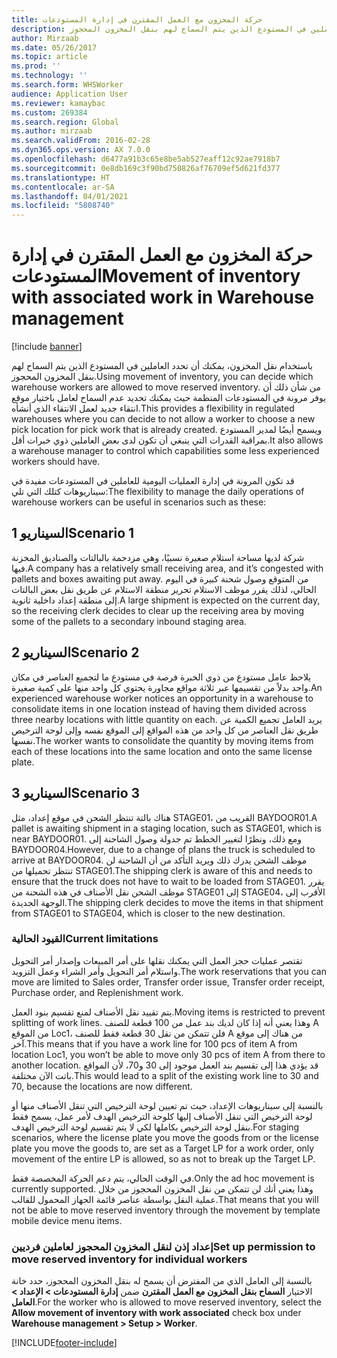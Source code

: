 ```yaml
---
title: حركة المخزون مع العمل المقترن في إدارة المستودعات
description: باستخدام نقل المخزون، يمكنك أن تحدد العاملين في المستودع الذين يتم السماح لهم بنقل المخزون المحجوز.
author: Mirzaab
ms.date: 05/26/2017
ms.topic: article
ms.prod: ''
ms.technology: ''
ms.search.form: WHSWorker
audience: Application User
ms.reviewer: kamaybac
ms.custom: 269384
ms.search.region: Global
ms.author: mirzaab
ms.search.validFrom: 2016-02-28
ms.dyn365.ops.version: AX 7.0.0
ms.openlocfilehash: d6477a91b3c65e8be5ab527eaff12c92ae7918b7
ms.sourcegitcommit: 0e8db169c3f90bd750826af76709ef5d621fd377
ms.translationtype: HT
ms.contentlocale: ar-SA
ms.lasthandoff: 04/01/2021
ms.locfileid: "5808740"
---
```

# <a name="movement-of-inventory-with-associated-work-in-warehouse-management"></a><span data-ttu-id="1c10a-103">حركة المخزون مع العمل المقترن في إدارة المستودعات</span><span class="sxs-lookup"><span data-stu-id="1c10a-103">Movement of inventory with associated work in Warehouse management</span></span>

[!include [banner](../includes/banner.md)]

<span data-ttu-id="1c10a-104">باستخدام نقل المخزون، يمكنك أن تحدد العاملين في المستودع الذين يتم السماح لهم بنقل المخزون المحجوز.</span><span class="sxs-lookup"><span data-stu-id="1c10a-104">Using movement of inventory, you can decide which warehouse workers are allowed to move reserved inventory.</span></span> <span data-ttu-id="1c10a-105">من شأن ذلك أن يوفر مرونة في المستودعات المنظمة حيث يمكنك تحديد عدم السماح لعامل باختيار موقع انتقاء جديد لعمل الانتقاء الذي أنشأه.</span><span class="sxs-lookup"><span data-stu-id="1c10a-105">This provides a flexibility in regulated warehouses where you can decide to not allow a worker to choose a new pick location for pick work that is already created.</span></span> <span data-ttu-id="1c10a-106">ويسمح أيضًا لمدير المستودع بمراقبة القدرات التي ينبغي أن تكون لدى بعض العاملين ذوي خبرات أقل.</span><span class="sxs-lookup"><span data-stu-id="1c10a-106">It also allows a warehouse manager to control which capabilities some less experienced workers should have.</span></span>

<span data-ttu-id="1c10a-107">قد تكون المرونة في إدارة العمليات اليومية للعاملين في المستودعات مفيدة في سيناريوهات كتلك التي تلي:</span><span class="sxs-lookup"><span data-stu-id="1c10a-107">The flexibility to manage the daily operations of warehouse workers can be useful in scenarios such as these:</span></span>

## <a name="scenario-1"></a><span data-ttu-id="1c10a-108">السيناريو 1</span><span class="sxs-lookup"><span data-stu-id="1c10a-108">Scenario 1</span></span>

<span data-ttu-id="1c10a-109">شركة لديها مساحة استلام صغيرة نسبيًا، وهي مزدحمة بالبالتات والصناديق المخزنة فيها.</span><span class="sxs-lookup"><span data-stu-id="1c10a-109">A company has a relatively small receiving area, and it’s congested with pallets and boxes awaiting put away.</span></span> <span data-ttu-id="1c10a-110">من المتوقع وصول شحنة كبيرة في اليوم الحالي، لذلك يقرر موظف الاستلام‬ تحرير منطقة الاستلام عن طريق نقل بعض البالتات‬ إلى منطقة إعداد داخلية ثانوية.</span><span class="sxs-lookup"><span data-stu-id="1c10a-110">A large shipment is expected on the current day, so the receiving clerk decides to clear up the receiving area by moving some of the pallets to a secondary inbound staging area.</span></span>

## <a name="scenario-2"></a><span data-ttu-id="1c10a-111">السيناريو 2</span><span class="sxs-lookup"><span data-stu-id="1c10a-111">Scenario 2</span></span>

<span data-ttu-id="1c10a-112">يلاحظ عامل مستودع من ذوي الخبرة فرصة في مستودع ما لتجميع العناصر في مكان واحد بدلاً من تقسيمها عبر ثلاثة مواقع مجاورة يحتوي كل واحد منها على كمية صغيرة.</span><span class="sxs-lookup"><span data-stu-id="1c10a-112">An experienced warehouse worker notices an opportunity in a warehouse to consolidate items in one location instead of having them divided across three nearby locations with little quantity on each.</span></span> <span data-ttu-id="1c10a-113">يريد العامل تجميع الكمية عن طريق نقل العناصر من كل واحد من هذه المواقع إلى الموقع نفسه وإلى لوحة الترخيص نفسها.</span><span class="sxs-lookup"><span data-stu-id="1c10a-113">The worker wants to consolidate the quantity by moving items from each of these locations into the same location and onto the same license plate.</span></span>

## <a name="scenario-3"></a><span data-ttu-id="1c10a-114">السيناريو 3</span><span class="sxs-lookup"><span data-stu-id="1c10a-114">Scenario 3</span></span>

<span data-ttu-id="1c10a-115">هناك بالتة تنتظر الشحن في موقع إعداد، مثل STAGE01، القريب من BAYDOOR01.</span><span class="sxs-lookup"><span data-stu-id="1c10a-115">A pallet is awaiting shipment in a staging location, such as STAGE01, which is near BAYDOOR01.</span></span> <span data-ttu-id="1c10a-116">ومع ذلك، ونظرًا لتغيير الخطط تم جدولة وصول الشاحنة إلى BAYDOOR04.</span><span class="sxs-lookup"><span data-stu-id="1c10a-116">However, due to a change of plans the truck is scheduled to arrive at BAYDOOR04.</span></span> <span data-ttu-id="1c10a-117">موظف الشحن يدرك ذلك ويريد التأكد من أن الشاحنة لن تنتظر تحميلها من STAGE01.</span><span class="sxs-lookup"><span data-stu-id="1c10a-117">The shipping clerk is aware of this and needs to ensure that the truck does not have to wait to be loaded from STAGE01.</span></span> <span data-ttu-id="1c10a-118">يقرر موظف الشحن نقل الأصناف في هذه الشحنة من STAGE01 إلى STAGE04، الأقرب إلى الوجهة الجديدة.</span><span class="sxs-lookup"><span data-stu-id="1c10a-118">The shipping clerk decides to move the items in that shipment from STAGE01 to STAGE04, which is closer to the new destination.</span></span>

### <a name="current-limitations"></a><span data-ttu-id="1c10a-119">القيود الحالية</span><span class="sxs-lookup"><span data-stu-id="1c10a-119">Current limitations</span></span>

<span data-ttu-id="1c10a-120">تقتصر عمليات حجز العمل التي يمكنك نقلها على أمر المبيعات وإصدار أمر التحويل واستلام أمر التحويل وأمر الشراء وعمل التزويد.</span><span class="sxs-lookup"><span data-stu-id="1c10a-120">The work reservations that you can move are limited to Sales order, Transfer order issue, Transfer order receipt, Purchase order, and Replenishment work.</span></span>

<span data-ttu-id="1c10a-121">يتم تقييد نقل الأصناف لمنع تقسيم بنود العمل.</span><span class="sxs-lookup"><span data-stu-id="1c10a-121">Moving items is restricted to prevent splitting of work lines.</span></span> <span data-ttu-id="1c10a-122">وهذا يعني أنه إذا كان لديك بند عمل من 100 قطعة للصنف A من الموقع Loc1، فلن تتمكن من نقل 30 قطعة فقط للصنف A من هناك إلى موقع آخر.</span><span class="sxs-lookup"><span data-stu-id="1c10a-122">This means that if you have a work line for 100 pcs of item A from location Loc1, you won’t be able to move only 30 pcs of item A from there to another location.</span></span> <span data-ttu-id="1c10a-123">قد يؤدي هذا إلى تقسيم بند العمل موجود إلى 30 و70، لأن المواقع باتت الآن مختلفة.</span><span class="sxs-lookup"><span data-stu-id="1c10a-123">This would lead to a split of the existing work line to 30 and 70, because the locations are now different.</span></span>

<span data-ttu-id="1c10a-124">بالنسبة إلى سيناريوهات الإعداد، حيث تم تعيين لوحة الترخيص التي تنقل الأصناف منها أو لوحة الترخيص التي تنقل الأصناف إليها كلوحة الترخيص الهدف‬ لأمر عمل، يسمح فقط بنقل لوحة الترخيص بكاملها لكي لا يتم تقسيم لوحة الترخيص الهدف.</span><span class="sxs-lookup"><span data-stu-id="1c10a-124">For staging scenarios, where the license plate you move the goods from or the license plate you move the goods to, are set as a Target LP for a work order, only movement of the entire LP is allowed, so as not to break up the Target LP.</span></span>

<span data-ttu-id="1c10a-125">في الوقت الحالي، يتم دعم الحركة المخصصة فقط.</span><span class="sxs-lookup"><span data-stu-id="1c10a-125">Only the ad hoc movement is currently supported.</span></span> <span data-ttu-id="1c10a-126">وهذا يعني أنك لن تتمكن من نقل المخزون المحجوز من خلال عملية النقل بواسطة عناصر قائمة الجهاز المحمول للقالب.</span><span class="sxs-lookup"><span data-stu-id="1c10a-126">That means that you will not be able to move reserved inventory through the movement by template mobile device menu items.</span></span>

### <a name="set-up-permission-to-move-reserved-inventory-for-individual-workers"></a><span data-ttu-id="1c10a-127">إعداد إذن لنقل المخزون المحجوز لعاملين فرديين</span><span class="sxs-lookup"><span data-stu-id="1c10a-127">Set up permission to move reserved inventory for individual workers</span></span>

<span data-ttu-id="1c10a-128">بالنسبة إلى العامل الذي من المفترض أن يسمح له بنقل المخزون المحجوز، حدد خانة الاختيار **السماح بنقل المخزون مع العمل المقترن** ضمن **إدارة المستودعات \> الإعداد \> العامل**.</span><span class="sxs-lookup"><span data-stu-id="1c10a-128">For the worker who is allowed to move reserved inventory, select the **Allow movement of inventory with work associated** check box under **Warehouse management \> Setup \> Worker**.</span></span>  

[!INCLUDE[footer-include](../../includes/footer-banner.md)]
